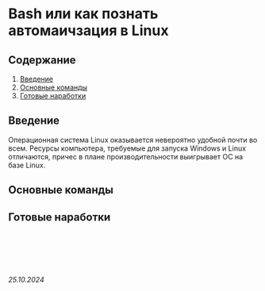 # Bash или как познать автомаичзация в Linux


## Содержание

1. [Введение](bash.md#введение)
2. [Основные команды](./bash.md#основные-команды)
3. [Готовые наработки](./bash.md#готовые-наработки)
   

## Введение

Операционная система Linux оказывается невероятно удобной почти во всем. Ресурсы компьютера, требуемые для запуска Windows и Linux отличаются, причес в плане производительности выигрывает ОС на базе Linux.  


## Основные команды

## Готовые наработки


<br><br>
<br><br>

###### 25.10.2024
